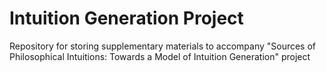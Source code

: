 # Intuition Generation Project
Repository for storing supplementary materials to accompany "Sources of Philosophical Intuitions: Towards a Model of Intuition Generation" project
